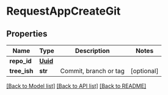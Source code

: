 # RequestAppCreateGit

## Properties
Name | Type | Description | Notes
------------ | ------------- | ------------- | -------------
**repo_id** | [**Uuid**](Uuid.md) |  | 
**tree_ish** | **str** | Commit, branch or tag | [optional] 

[[Back to Model list]](../README.md#documentation-for-models) [[Back to API list]](../README.md#documentation-for-api-endpoints) [[Back to README]](../README.md)


